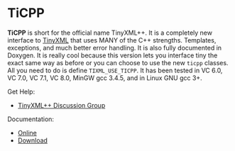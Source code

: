 # TiCPP

**TiCPP** is short for the official name TinyXML++. It is a completely new interface to [TinyXML](http://www.grinninglizard.com/tinyxml/) that uses MANY of the C++ strengths.
Templates, exceptions, and much better error handling. It is also fully documented in Doxygen. It is really cool because this version lets you interface tiny
the exact same way as before or you can choose to use the new `ticpp` classes. All you need to do is define `TIXML_USE_TICPP`.
It has been tested in VC 6.0, VC 7.0, VC 7.1, VC 8.0, MinGW gcc 3.4.5, and in Linux GNU gcc 3+.

Get Help:

* [TinyXML++ Discussion Group](http://groups.google.com/group/ticpp)

Documentation:

* [Online](http://rawgit.com/wxFormBuilder/ticpp/docs/ticpp.html)
* [Download](http://rawgit.com/wxFormBuilder/ticpp/docs/TinyXMLHelp_v2.5.3.chm)
